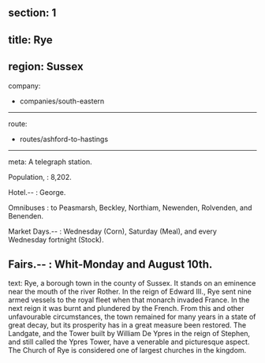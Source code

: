 section: 1
----
title: Rye
----
region: Sussex
----
company:
- companies/south-eastern
----
route:
- routes/ashford-to-hastings
----
meta: A telegraph station.

Population,
: 8,202.

Hotel.--
: George.

Omnibuses
: to Peasmarsh, Beckley, Northiam, Newenden, Rolvenden, and Benenden.

Market Days.--
: Wednesday (Corn), Saturday (Meal), and every Wednesday fortnight (Stock).

Fairs.--
: Whit-Monday and August 10th.
----
text: Rye, a borough town in the county of Sussex. It stands on an eminence near the mouth of the river Rother. In the reign of Edward III., Rye sent nine armed vessels to the royal fleet when that monarch invaded France. In the next reign it was burnt and plundered by the French. From this and other unfavourable circumstances, the town remained for many years in a state of great decay, but its prosperity has in a great measure been restored. The Landgate, and the Tower built by William De Ypres in the reign of Stephen, and still called the Ypres Tower, have a venerable and picturesque aspect. The Church of Rye is considered one of largest churches in the kingdom.